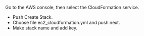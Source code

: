 Go to the AWS console, then select the CloudFormation service.
- Push Create Stack. 
- Choose file ec2_cloudformation.yml and push next. 
- Make stack name and add key. 
 
